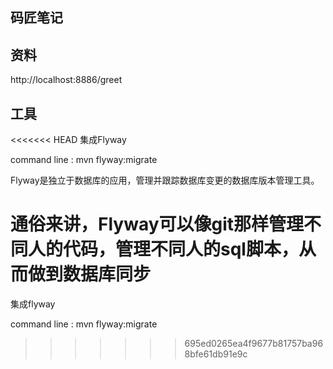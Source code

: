 ## 码匠笔记

## 资料
http://localhost:8886/greet

## 工具
<<<<<<< HEAD
集成Flyway

command line : mvn flyway:migrate

Flyway是独立于数据库的应用，管理并跟踪数据库变更的数据库版本管理工具。

通俗来讲，Flyway可以像git那样管理不同人的代码，管理不同人的sql脚本，从而做到数据库同步
=======
集成flyway


command line : mvn flyway:migrate
>>>>>>> 695ed0265ea4f9677b81757ba968bfe61db91e9c
